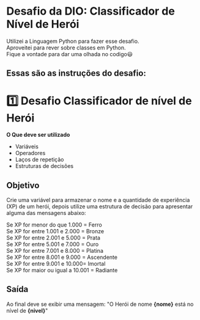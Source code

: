 # Desafio da DIO: Classificador de Nível de Herói

Utilizei a Linguagem Python para fazer esse desafio.<br>
Aproveitei para rever sobre classes em Python.<br>
Fique a vontade para dar uma olhada no codigo😃

## Essas são as instruções do desafio: 
# 1️⃣ Desafio Classificador de nível de Herói

**O Que deve ser utilizado**

- Variáveis
- Operadores
- Laços de repetição
- Estruturas de decisões

## Objetivo

Crie uma variável para armazenar o nome e a quantidade de experiência (XP) de um herói, depois utilize uma estrutura de decisão para apresentar alguma das mensagens abaixo:

Se XP for menor do que 1.000 = Ferro <br>
Se XP for entre 1.001 e 2.000 = Bronze <br>
Se XP for entre 2.001 e 5.000 = Prata <br>
Se XP for entre 5.001 e 7.000 = Ouro<br>
Se XP for entre 7.001 e 8.000 = Platina<br>
Se XP for entre 8.001 e 9.000 = Ascendente<br>
Se XP for entre 9.001 e 10.000= Imortal<br>
Se XP for maior ou igual a 10.001 = Radiante<br>

## Saída

Ao final deve se exibir uma mensagem:
"O Herói de nome **{nome}** está no nível de **{nivel}**"
